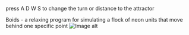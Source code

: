 press A D W S to change the turn or distance to the attractor


Boids - a relaxing program for simulating a flock of neon units that move behind one specific point
![Image alt](https://github.com/{DODOptaxa}/{Boids_Unity_Project}/raw/{main}/{D:\Screenshots}/image_2024-07-24_01-18-22.png)
